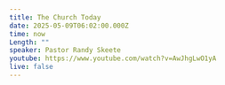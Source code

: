```yaml
---
title: The Church Today
date: 2025-05-09T06:02:00.000Z
time: now
Length: ""
speaker: Pastor Randy Skeete
youtube: https://www.youtube.com/watch?v=AwJhgLwO1yA
live: false
---
```

